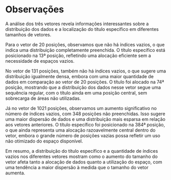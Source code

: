 # Observações
A análise dos três vetores revela informações interessantes sobre a distribuição dos dados e a localização do título específico em diferentes tamanhos de vetores.

Para o vetor de 20 posições, observamos que não há índices vazios, o que indica uma distribuição completamente preenchida. O título específico está posicionado na 13ª posição, refletindo uma alocação eficiente sem a necessidade de espaços vazios.

No vetor de 131 posições, também não há índices vazios, o que sugere uma distribuição igualmente densa, embora com uma maior quantidade de dados em comparação ao vetor de 20 posições. O título foi alocado na 74ª posição, mostrando que a distribuição dos dados nesse vetor segue uma sequência regular, com o título ainda em uma posição central, sem sobrecarga de áreas não utilizadas.

Já no vetor de 1021 posições, observamos um aumento significativo no número de índices vazios, com 348 posições não preenchidas. Isso sugere uma maior dispersão de dados e uma distribuição mais esparsa em relação aos vetores anteriores. O título específico foi posicionado na 384ª posição, o que ainda representa uma alocação razoavelmente central dentro do vetor, embora o grande número de posições vazias possa refletir um uso não otimizado do espaço disponível.

Em resumo, a distribuição do título específico e a quantidade de índices vazios nos diferentes vetores mostram como o aumento do tamanho do vetor afeta tanto a alocação de dados quanto a utilização do espaço, com uma tendência a maior dispersão à medida que o tamanho do vetor aumenta.
